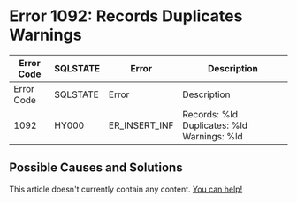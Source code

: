 
# Error 1092: Records Duplicates Warnings


| Error Code | SQLSTATE | Error | Description |
| --- | --- | --- | --- |
| Error Code | SQLSTATE | Error | Description |
| 1092 | HY000 | ER_INSERT_INF | Records: %ld Duplicates: %ld Warnings: %ld |




## Possible Causes and Solutions


This article doesn't currently contain any content. [You can help!](/kb/en/writing-and-editing-knowledge-base-articles/)

